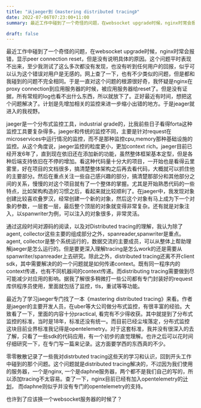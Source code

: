 ```yaml
---
title: "从jaeger到《mastering distributed tracing》"
date: 2022-07-06T07:23:00+11:00
summary: 最近工作中碰到了一个奇怪的问题，在websocket upgrade时候，nginx时常会报错，显示peer connection reset，但是没有说明具体的原因。这个问题平时表现不出来，至少我测试了这么多次都没有发现，也没有听到任何用户的回报，似乎可以认为这个错误对用户是无感的。网上查了一下，也有不少类似的问题，但是都和我碰到的问题不完全相同。于是一直对这个问题的根源很好奇，我怀疑是nginx在proxy connection到应用服务器的时候，被应用服务器给reset了。但是没有证据，所有常规的log也看不出什么东西，所以就放下了。正好最近有时间，想把这个问题解决了。计划是先增加相关的监控来进一步缩小出错的地方。于是jeager就进入的我视野。

draft: false
---
```


最近工作中碰到了一个奇怪的问题，在websocket upgrade时候，nginx时常会报错，显示peer connection reset，但是没有说明具体的原因。这个问题平时表现不出来，至少我测试了这么多次都没有发现，也没有听到任何用户的回报，似乎可以认为这个错误对用户是无感的。网上查了一下，也有不少类似的问题，但是都和我碰到的问题不完全相同。于是一直对这个问题的根源很好奇，我怀疑是nginx在proxy connection到应用服务器的时候，被应用服务器给reset了。但是没有证据，所有常规的log也看不出什么东西，所以就放下了。正好最近有时间，想把这个问题解决了。计划是先增加相关的监控来进一步缩小出错的地方。于是jeager就进入的我视野。

jaeger是一个分布式监控工具，industrial grade的，比我前些日子看得forta这种监控工具要复杂得多。jaeger和传统的监控不同，主要是针对request在microservices中运行情况的监控，而不是那种监控cpu,memory那种基础设施的监控。从这个角度说，jaeger监控的粒度更小，更加context rich。jaeger目前已经开发6年了，直到现在依旧还在添加新的功能，虽然整体框架基本定型，但是各种后端支持依旧在不停的增加。看这种代码量十分大的项目，一开始也是看得云里雾里，好在项目的文档很多，搞清楚整体架构之后再去看代码，大概就可以抓住他的主要部分。然后在重点关注一些自己感兴趣的部分，搞清楚那部分和其他部分之间的关系，慢慢的对这个项目就有了一个整体的掌握。尤其是开始熟悉代码的一些特点，比如架构构造的习惯之后，看起来就比较顺利了。在jaeger中，我发现对象创建比较喜欢叠罗汉，经常创建一个新的对象，然后这个对象有马上成为下一个对象的参数，一层套一层，最后整个顶层的对象就变得非常复杂。还有就是对象注入，以spanwriter为例，可以注入的对象很多，非常灵活。

通过这段时间对源码的阅读，以及对Distributed tracing的理解，我认为除了agent, collector这些主要的组成部分之外，spanreader,spanwriter是重点。agent, collector是整个系统运行的，数据交流的主要成员，可以从整体上帮助理解jaeger是怎么运行的。但是要更深入理解tracing是怎么work的还是需要从spanwriter/spanreader上去研究。除此之外，distributed tracing还离不开client sdk，其中需要解决的的一个问题就是如何传递context。既有同一程序内的context传递，也有不同机器间的context传递。而distributing tracing需要做到尽可能减少对应用的影响。据我了解很多稍微打一些公司都有专门封装好的request库供程序员使用，里面就包括了监控，tls，重试等等功能。

最近为了学习jaeger专门找了一本《mastering distributed tracing》来看。作者是jaeger的主要开发人员，在uber等大公司做分布式监控，有很丰富的经验。大致看了一下，里面的内容十分practical, 看完有不少得收获。其中就提到了分布式监控的标准，当时是18年，标准还没有统一。而目前已经尘埃落定，分布式监控这块目前业界标准我记得是opentelemetry。对于这套标准，我并没有很深入的去了解，只看了一些sdk的代码应用，有一个初步的直觉理解。也许之后可以花时间仔细研究一下，在专门写一篇来记录。这方面要学西的东西真的不少。

零零散散记录了一些我对distrbuted tracing这些天的学习和认识，回到开头工作中碰到的那个问题。这个问题就是distributed tracing解决的，不过因为我们使用的服务器，一个是nginx, 一个是daphne服务器，两个都不是我们自己的写的，所以添加tracing不太容易。查了一下，nginx目前已经有加入opentelemetry的[计划](https://www.nginx.com/blog/integrating-opentelemetry-modern-apps-reference-architecture-progress-report/)， 而daphne则似乎并没有专门的opentelemetry的支持。

也许到了应该换一个websocket服务器的时候了？